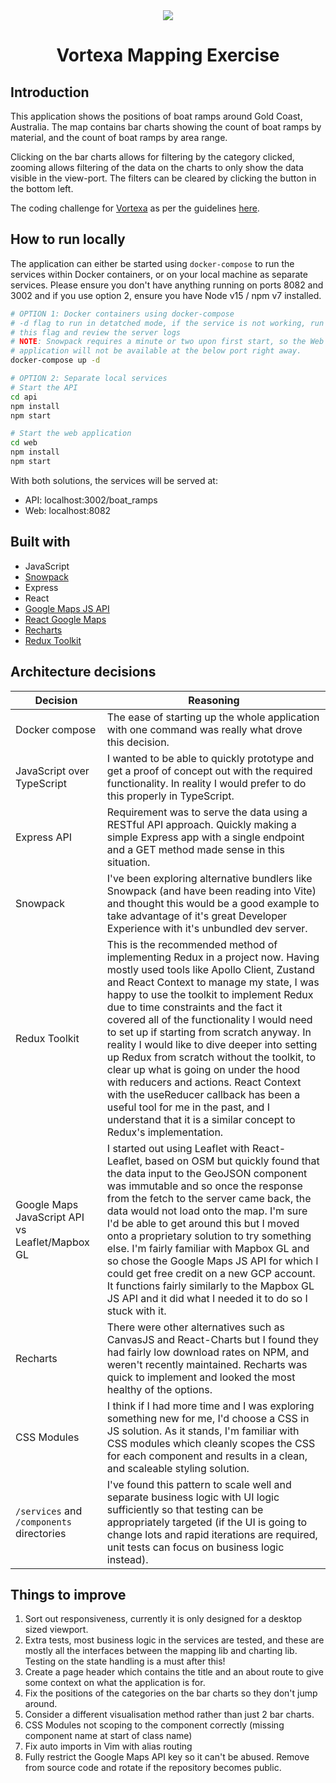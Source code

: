 <div align="center">
  <img src="assets/intro.gif"/>
  <h1>Vortexa Mapping Exercise</h1>
</div>

## Introduction

This application shows the positions of boat ramps around Gold Coast, Australia. The map contains bar charts showing the count of boat ramps by material, and the count of boat ramps by area range.

Clicking on the bar charts allows for filtering by the category clicked, zooming allows filtering of the data on the charts to only show the data visible in the view-port. The filters can be cleared by clicking the button in the bottom left.

The coding challenge for [Vortexa](https://www.vortexa.com/) as per the guidelines [here](https://github.com/JRGranell/javascript-challenge).

## How to run locally

The application can either be started using `docker-compose` to run the services within Docker containers, or on your local machine as separate services. Please ensure you don't have anything running on ports 8082 and 3002 and if you use option 2, ensure you have Node v15 / npm v7 installed.

```bash
# OPTION 1: Docker containers using docker-compose
# -d flag to run in detatched mode, if the service is not working, run without
# this flag and review the server logs
# NOTE: Snowpack requires a minute or two upon first start, so the Web
# application will not be available at the below port right away.
docker-compose up -d

# OPTION 2: Separate local services
# Start the API
cd api
npm install
npm start

# Start the web application
cd web
npm install
npm start
```

With both solutions, the services will be served at:

- API: localhost:3002/boat_ramps
- Web: localhost:8082

## Built with

- JavaScript
- [Snowpack](https://www.snowpack.dev/)
- Express
- React
- [Google Maps JS API](https://developers.google.com/maps/documentation/javascript/overview)
- [React Google Maps](https://www.npmjs.com/package/@react-google-maps/api)
- [Recharts](https://www.npmjs.com/package/recharts)
- [Redux Toolkit](https://redux-toolkit.js.org/)

## Architecture decisions

| Decision                                        | Reasoning                                                    |
| ----------------------------------------------- | ------------------------------------------------------------ |
| Docker compose                                  | The ease of starting up the whole application with one command was really what drove this decision. |
| JavaScript over TypeScript                      | I wanted to be able to quickly prototype and get a proof of concept out with the required functionality. In reality I would prefer to do this properly in TypeScript. |
| Express API                                     | Requirement was to serve the data using a RESTful API approach. Quickly making a simple Express app with a single endpoint and a GET method made sense in this situation. |
| Snowpack                                        | I've been exploring alternative bundlers like Snowpack (and have been reading into Vite) and thought this would be a good example to take advantage of it's great Developer Experience with it's unbundled dev server. |
| Redux Toolkit                                   | This is the recommended method of implementing Redux in a project now. Having mostly used tools like Apollo Client, Zustand and React Context to manage my state, I was happy to use the toolkit to implement Redux due to time constraints and the fact it covered all of the functionality I would need to set up if starting from scratch anyway. In reality I would like to dive deeper into setting up Redux from scratch without the toolkit, to clear up what is going on under the hood with reducers and actions. React Context with the useReducer callback has been a useful tool for me in the past, and I understand that it is a similar concept to Redux's implementation. |
| Google Maps JavaScript API vs Leaflet/Mapbox GL | I started out using Leaflet with React-Leaflet, based on OSM but quickly found that the data input to the GeoJSON component was immutable and so once the response from the fetch to the server came back, the data would not load onto the map. I'm sure I'd be able to get around this but I moved onto a proprietary solution to try something else. I'm fairly familiar with Mapbox GL and so chose the Google Maps JS API for which I could get free credit on a new GCP account. It functions fairly similarly to the Mapbox GL JS API and it did what I needed it to do so I stuck with it. |
| Recharts                                        | There were other alternatives such as CanvasJS and React-Charts but I found they had fairly low download rates on NPM, and weren't recently maintained. Recharts was quick to implement and looked the most healthy of the options. |
| CSS Modules                                     | I think if I had more time and I was exploring something new for me, I'd choose a CSS in JS solution. As it stands, I'm familiar with CSS modules which cleanly scopes the CSS for each component and results in a clean, and scaleable styling solution. |
| `/services` and `/components` directories       | I've found this pattern to scale well and separate business logic with UI logic sufficiently so that testing can be appropriately targeted (if the UI is going to change lots and rapid iterations are required, unit tests can focus on business logic instead). |

## Things to improve

1. Sort out responsiveness, currently it is only designed for a desktop sized viewport.
2. Extra tests, most business logic in the services are tested, and these are mostly all the interfaces between the mapping lib and charting lib. Testing on the state handling is a must after this!
3. Create a page header which contains the title and an about route to give some context on what the application is for.
4. Fix the positions of the categories on the bar charts so they don't jump around.
5. Consider a different visualisation method rather than just 2 bar charts.
6. CSS Modules not scoping to the component correctly (missing component name at start of class name)
7. Fix auto imports in Vim with alias routing
8. Fully restrict the Google Maps API key so it can't be abused. Remove from source code and rotate if the repository becomes public.


